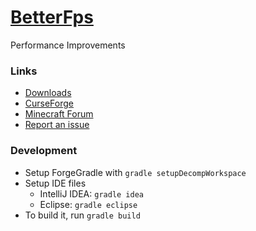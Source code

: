 # [BetterFps](http://guichaguri.github.io/BetterFps/)
Performance Improvements

### Links
* [Downloads](http://guichaguri.github.io/BetterFps/)
* [CurseForge](https://minecraft.curseforge.com/projects/betterfps)
* [Minecraft Forum](http://www.minecraftforum.net/forums/mapping-and-modding/minecraft-mods/2413822-betterfps-performance-improvements-1-7-10-1-8)
* [Report an issue](https://github.com/Guichaguri/BetterFps/issues/new)

### Development
* Setup ForgeGradle with `gradle setupDecompWorkspace`
* Setup IDE files
  * IntelliJ IDEA: `gradle idea`
  * Eclipse: `gradle eclipse`
* To build it, run `gradle build`

